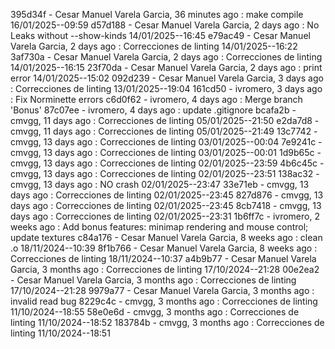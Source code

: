 395d34f - Cesar Manuel Varela Garcia, 36 minutes ago : make compile 16/01/2025--09:59
d57d188 - Cesar Manuel Varela Garcia, 2 days ago : No Leaks without --show-kinds 14/01/2025--16:45
e79ac49 - Cesar Manuel Varela Garcia, 2 days ago : Correcciones de linting 14/01/2025--16:22
3af730a - Cesar Manuel Varela Garcia, 2 days ago : Correcciones de linting 14/01/2025--16:15
23f70da - Cesar Manuel Varela Garcia, 2 days ago : print error 14/01/2025--15:02
092d239 - Cesar Manuel Varela Garcia, 3 days ago : Correcciones de linting 13/01/2025--19:04
161cd50 - ivromero, 3 days ago : Fix Norminette errors
c6d0f62 - ivromero, 4 days ago : Merge branch 'Bonus'
87c07ee - ivromero, 4 days ago : update .gitignore
bcafa2b - cmvgg, 11 days ago : Correcciones de linting 05/01/2025--21:50
e2da7d8 - cmvgg, 11 days ago : Correcciones de linting 05/01/2025--21:49
13c7742 - cmvgg, 13 days ago : Correcciones de linting 03/01/2025--00:04
7e9241c - cmvgg, 13 days ago : Correcciones de linting 03/01/2025--00:01
1d9b65c - cmvgg, 13 days ago : Correcciones de linting 02/01/2025--23:59
4b6c45c - cmvgg, 13 days ago : Correcciones de linting 02/01/2025--23:51
138ac32 - cmvgg, 13 days ago : NO crash 02/01/2025--23:47
33e71eb - cmvgg, 13 days ago : Correcciones de linting 02/01/2025--23:45
827d876 - cmvgg, 13 days ago : Correcciones de linting 02/01/2025--23:45
8cb7418 - cmvgg, 13 days ago : Correcciones de linting 02/01/2025--23:31
1b6ff7c - ivromero, 2 weeks ago : Add bonus features: minimap rendering and mouse control; update textures
c84a176 - Cesar Manuel Varela Garcia, 8 weeks ago : clean .o 18/11/2024--10:39
8f1b766 - Cesar Manuel Varela Garcia, 8 weeks ago : Correcciones de linting 18/11/2024--10:37
a4b9b77 - Cesar Manuel Varela Garcia, 3 months ago : Correcciones de linting 17/10/2024--21:28
00e2ea2 - Cesar Manuel Varela Garcia, 3 months ago : Correcciones de linting 17/10/2024--21:28
9979a77 - Cesar Manuel Varela Garcia, 3 months ago : invalid read bug
8229c4c - cmvgg, 3 months ago : Correcciones de linting 11/10/2024--18:55
58e0e6d - cmvgg, 3 months ago : Correcciones de linting 11/10/2024--18:52
183784b - cmvgg, 3 months ago : Correcciones de linting 11/10/2024--18:51